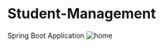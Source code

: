 # Student-Management
Spring Boot Application
![home](https://github.com/ashish-sangavkar/Student-Management/assets/88183758/d768d47c-8d4e-402f-a539-c8905da7c317)
